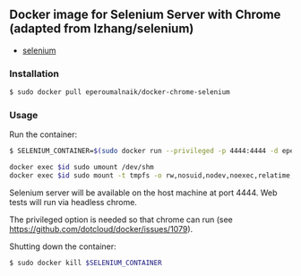 ## Docker image for Selenium Server with Chrome (adapted from lzhang/selenium)

* [selenium](http://docs.seleniumhq.org/)

### Installation

```sh
$ sudo docker pull eperoumalnaik/docker-chrome-selenium
```

### Usage

Run the container:

```sh
$ SELENIUM_CONTAINER=$(sudo docker run --privileged -p 4444:4444 -d eperoumalnaik/docker-chrome-selenium)

docker exec $id sudo umount /dev/shm
docker exec $id sudo mount -t tmpfs -o rw,nosuid,nodev,noexec,relatime,size=512M tmpfs /dev/shm
```

Selenium server will be available on the host machine at port 4444. Web tests 
will run via headless chrome.

The privileged option is needed so that chrome can run (see
https://github.com/dotcloud/docker/issues/1079).

Shutting down the container:

```sh
$ sudo docker kill $SELENIUM_CONTAINER
```
